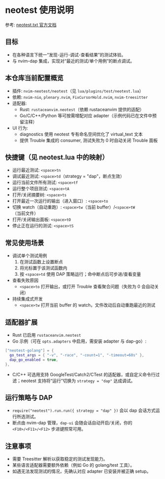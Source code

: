 # neotest 使用说明

参考: [neotest.txt 官方文档](https://github.com/nvim-neotest/neotest/blob/master/doc/neotest.txt)

## 目标

- 在各种语言下统一“发现-运行-调试-查看结果”的测试体验。
- 与 nvim-dap 集成，实现对“最近的测试/单个用例”的断点调试。

## 本仓库当前配置概览

- 插件: `nvim-neotest/neotest`（见 `lua/plugins/test/neotest.lua`）
- 依赖: `nvim-nio`, `plenary.nvim`, `FixCursorHold.nvim`, `nvim-treesitter`
- 适配器:
    - Rust: `rustaceanvim.neotest`（依赖 rustaceanvim 提供的适配）
    - Go/C/C++/Python 等可按需增配对应 adapter（示例代码已在文件中预留注释）
- UI 行为:
    - diagnostics 使用 neotest 专有命名空间优化了 virtual_text 文本
    - 提供 Trouble 集成的 consumer, 测试失败为 0 时自动关闭 Trouble 面板

## 快捷键（见 neotest.lua 中的映射）

- 运行最近测试: `<space>tn`
- 调试最近测试: `<space>td`（strategy = "dap"，断点生效）
- 运行当前文件所有测试: `<space>tf`
- 运行整个项目测试: `<space>tA`
- 打开/关闭摘要树: `<space>ts`
- 打开最近一次运行的输出（进入窗口）: `<space>to`
- 切换 watch（自动重跑）: `<space>tw`（当前 buffer）/`<space>tW`（当前文件）
- 打开/关闭输出面板: `<space>tO`
- 停止正在运行的测试: `<space>tS`

## 常见使用场景

- 调试单个测试用例
  1. 在测试函数上设置断点
  2. 将光标置于该测试函数内
  3. 按 `<space>td` 使用 DAP 策略运行；命中断点后可步进/查看变量
- 查看失败原因
    - `<space>to` 打开输出，或打开 Trouble 查看聚合问题（失败为 0 会自动关闭）
- 持续集成式开发
    - `<space>tw` 打开当前 buffer 的 watch，文件改动后自动重跑最近的测试

## 适配器扩展

- Rust 已启用 `rustaceanvim.neotest`
- Go 示例（可在 `opts.adapters` 中启用，需安装 adapter 与 dap-go）:

```lua
["neotest-golang"] = {
  go_test_args = { "-v", "-race", "-count=1", "-timeout=60s" },
  dap_go_enabled = true,
},
```

- C/C++ 可选用支持 GoogleTest/Catch2/CTest 的适配器，或自定义命令行过滤；neotest 支持将“运行”切换为 `strategy = "dap"` 达成调试。

## 运行策略与 DAP

- `require("neotest").run.run({ strategy = "dap" })` 会以 dap 会话方式运行所选测试。
- 断点由 nvim-dap 管理，`dap-ui` 会随会话自动开启/关闭，你的 `<F10>/<F11>/<F12>` 步进键照常可用。

## 注意事项

- 需要 Treesitter 解析以获取稳定的测试发现能力。
- 某些语言适配器需要额外依赖（例如 Go 的 golang/test 工具）。
- 如遇无法发现测试的情况，先确认对应 adapter 已安装并被正确 setup。
